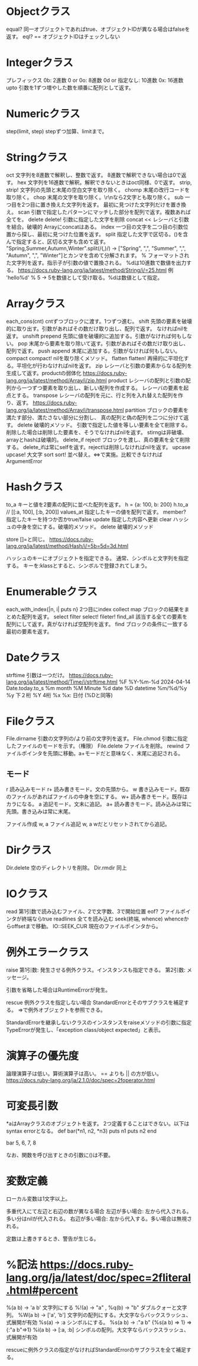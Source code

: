 # Objectクラス
equal?
  同一オブジェクトであればtrue、オブジェクトIDが異なる場合はfalseを返す。
eql? ==
  オブジェクトIDはチェックしない

# Integerクラス
プレフィックス
  0b: 2進数
  0 or 0o: 8進数
  0d or 指定なし: 10進数
  0x: 16進数
upto
  引数を1ずつ増やした数を順番に配列として返す。

# Numericクラス
step(limit, step)
  stepずつ加算、limitまで。

# Stringクラス
oct
  文字列を8進数で解釈し、整数で返す。
  8進数で解釈できない場合は0で返す。
hex
  文字列を16進数で解釈。解釈できないときはoct同様、0で返す。
strip, strip!
  文字列の先頭と末尾の空白文字を取り除く。
chomp
  末尾の改行コードを取り除く。
chop
  末尾の文字を取り除く。\r\nなら2文字とも取り除く。
sub
  一つ目を2つ目に置き換えた文字列を返す。
  最初に見つけた文字列だけを置き換え。
scan
  引数で指定したパターンにマッチした部分を配列で返す。複数あれば全てを。
delete delete!
  引数に指定した文字を削除
concat <<
  レシーバと引数を結合。破壊的
  Arrayにconcatはある。
index
  一つ目の文字を二つ目の引数位置から探し、最初に見つけた位置を返す。
split
  指定した文字で区切る。()を含んで指定すると、区切る文字も含めて返す。
  "Spring,Summer,Autumn,Winter".split(/(,)/)
  → ["Spring", ",", "Summer", ",", "Autumn", ",", "Winter"]とカンマを含めて分解されます。
%
  フォーマットされた文字列を返す。指示子が引数の値で置換される。
  %dは10進数で数値を出力する。
  https://docs.ruby-lang.org/ja/latest/method/String/i/=25.html
  例 'hello%d' % 5 -> 5を数値として受け取る。%dは数値として指定。

# Arrayクラス
each_cons(cnt)
  cntずつブロックに渡す。1つずつ進む。
shift
  先頭の要素を破壊的に取り出す。引数があればその数だけ取り出し、配列で返す。
  なければnilを返す。
unshift prepend
  先頭に値を破壊的に追加する。引数がなければ何もしない。
pop
  末尾から要素を取り除いて返す。引数があればその数だけ取り出し、配列で返す。
push append
  末尾に追加する。引数がなければ何もしない。
compact compact!
  nilを取り除くメソッド。
flatten flatten!
  再帰的に平坦化する。平坦化が行わなければnilを返す。
zip
  レシーバと引数の要素からなる配列を生成して返す。productの弱体化
  https://docs.ruby-lang.org/ja/latest/method/Array/i/zip.html
product
  レシーバの配列と引数の配列から一つずつ要素を取り出し、新しい配列を作成する。
  レシーバの要素を起点とする。
transpose
  レシーバの配列を元に、行と列を入れ替えた配列を作り、返す。
  https://docs.ruby-lang.org/ja/latest/method/Array/i/transpose.html
partition
  ブロックの要素を満たす部分、満たさない部分に分割し、
  真の配列と偽の配列を二つに分けて返す。
delete 破壊的メソッド。
  引数で指定した値を等しい要素を全て削除する。削除した場合は削除した要素を、そうでなければnilを返す。
  stirngは非破壊、arrayとhashは破壊的。
delete_if reject!
  ブロックを渡し、真の要素を全て削除する。
  delete_ifは常にselfを返す。reject!は削除しなければnilを返す。
upcase upcase!
  大文字
sort sort!
  並べ替え。<=>で実施。比較できなければArgumentError

# Hashクラス
to_a
  キーと値を2要素の配列に並べた配列を返す。
  h = {a: 100, b: 200}
  h.to_a  // [[:a, 100], [:b, 200]]
values_at
  指定したキーの値を配列で返す。
member?
  指定したキーを持つか否かtrue/false
update
  指定した内容へ更新
clear
  ハッシュの中身を空にする。破壊的メソッド。
delete 破壊的メソッド

store
  []=と同じ。
  https://docs.ruby-lang.org/ja/latest/method/Hash/i/=5b=5d=3d.html

ハッシュのキーにオブジェクトを指定できる。
通常、シンボルと文字列を指定する。
キーを:klassとすると、シンボルで登録されてしまう。

# Enumerableクラス
each_with_index{|n, i| puts n}
  2つ目にindex
collect map
  ブロックの結果をまとめた配列を返す。
select filter select! fileter! find_all
  該当する全ての要素を配列にして返す。真がなければ空配列を返す。
find
  ブロックの条件に一致する最初の要素を返す。

# Dateクラス
strftime 引数は一つだけ。
https://docs.ruby-lang.org/ja/latest/method/Time/i/strftime.html
  %F %Y-%m-%d 2024-04-14 Date.today.to_s
  %m month
  %M Minute
  %d date
  %D datetime %m/%d/%y
  %y 下２桁
  %Y 4桁
  %x %x: 日付 (%Dと同等)


# Fileクラス
File.dirname 引数の文字列の/より前の文字列を返す。
File.chmod 引数に指定したファイルのモードを示す。（権限）
File.delete ファイルを削除。
rewind
  ファイルポインタを先頭に移動。a+モードだと意味なく、末尾に追記される。

## モード
r 読み込みモード
r+ 読み書きモード。文の先頭から。
w 書き込みモード。既存のファイルがあればファイルの中身を空にする。
w+ 読み書きモード。既存はカラになる。
a 追記モード。文末に追記。
a+ 読み書きモード。読み込みは常に先頭。書き込みは常に末尾。

ファイル作成  w, a
ファイル追記  w, a wだとリセットされてから追記。


# Dirクラス
Dir.delete 空のディレクトリを削除。
Dir.rmdir 同上

# IOクラス
read
  第1引数で読み込むファイル、2で文字数、3で開始位置
eof?
  ファイルポインタが終端ならtrue
readlines
  全てを読み込む
seek(終端, whence)
  whenceからoffsetまで移動。
  IO::SEEK_CUR 現在のファイルポインタから。


# 例外エラークラス
raise
  第1引数: 発生させる例外クラス。インスタンスも指定できる。
  第2引数: メッセージ。

  引数を省略した場合はRuntimeErrorが発生。

rescue
  例外クラスを指定しない場合
    StandardErrorとそのサブクラスを補足する。
  =>で例外オブジェクトを参照できる。

  StandardErrorを継承しないクラスのインスタンスをraiseメソッドの引数に指定
    TypeErrorが発生し、「exception class/object expected」と表示。

# 演算子の優先度
論理演算子は低い。算術演算子は高い。
== よりも || の方が低い。
https://docs.ruby-lang.org/ja/2.1.0/doc/spec=2foperator.html

# 可変長引数
*aはArrayクラスのオブジェクトを返す。
2つ定義することはできない。以下はsyntax errorとなる。
def bar(*n1, n2, *n3)
  puts n1
  puts n2
end

bar 5, 6, 7, 8

なお、関数を呼び出すときの引数に()は不要。

# 変数定義
ローカル変数は1文字以上。

多重代入にて左辺と右辺の数が異なる場合
左辺が多い場合: 
  左から代入される。多い分はnilが代入される。
右辺が多い場合: 
  左から代入する。多い場合は無視される。

定数は上書きするとき、警告が生じる。

# %記法 https://docs.ruby-lang.org/ja/latest/doc/spec=2fliteral.html#percent
%(a b) -> 'a b'
  文字列にする
%!(a) -> "a" , %q(b) -> "b"
  ダブルクォーと文字列。
%W(a b) -> ['a', 'b']
  文字列の配列にする。大文字ならバックスラッシュ、式展開が有効
%s(a) -> :a
  シンボルにする。
  %s(a b) -> :"a b"
  {%s(a b) => 1} => {:"a b"=>1}
%i(a b) -> [:a, :b]
  シンボルの配列。大文字ならバックスラッシュ、式展開が有効



rescueに例外クラスの指定がなければStandardErrorのサブクラスを全て補足する。